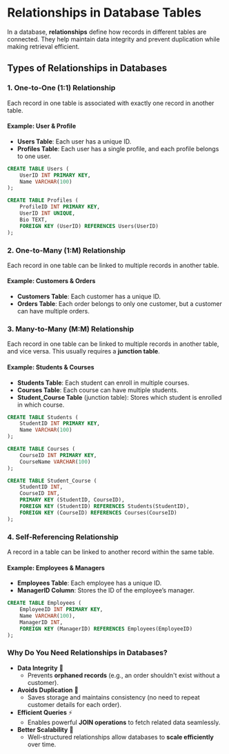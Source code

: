 # **Relationships in Database Tables**

In a database, **relationships** define how records in different tables are connected. They help maintain data integrity and prevent duplication while making retrieval efficient.

## **Types of Relationships in Databases**

### **1. One-to-One (1:1) Relationship**
Each record in one table is associated with exactly one record in another table.
#### **Example: User & Profile**
- **Users Table**: Each user has a unique ID.
- **Profiles Table**: Each user has a single profile, and each profile belongs to one user.
```sql
CREATE TABLE Users (
    UserID INT PRIMARY KEY,
    Name VARCHAR(100)
);

CREATE TABLE Profiles (
    ProfileID INT PRIMARY KEY,
    UserID INT UNIQUE,
    Bio TEXT,
    FOREIGN KEY (UserID) REFERENCES Users(UserID)
);
```

### **2. One-to-Many (1:M) Relationship**
Each record in one table can be linked to multiple records in another table.
#### **Example: Customers & Orders**
- **Customers Table**: Each customer has a unique ID.
- **Orders Table**: Each order belongs to only one customer, but a customer can have multiple orders.

### **3. Many-to-Many (M:M) Relationship**
Each record in one table can be linked to multiple records in another table, and vice versa. This usually requires a **junction table**.
#### **Example: Students & Courses**
- **Students Table**: Each student can enroll in multiple courses.
- **Courses Table**: Each course can have multiple students.
- **Student_Course Table** (junction table): Stores which student is enrolled in which course.
```sql
CREATE TABLE Students (
    StudentID INT PRIMARY KEY,
    Name VARCHAR(100)
);

CREATE TABLE Courses (
    CourseID INT PRIMARY KEY,
    CourseName VARCHAR(100)
);

CREATE TABLE Student_Course (
    StudentID INT,
    CourseID INT,
    PRIMARY KEY (StudentID, CourseID),
    FOREIGN KEY (StudentID) REFERENCES Students(StudentID),
    FOREIGN KEY (CourseID) REFERENCES Courses(CourseID)
);
```

### **4. Self-Referencing Relationship**
A record in a table can be linked to another record within the same table.
#### **Example: Employees & Managers**
- **Employees Table**: Each employee has a unique ID.
- **ManagerID Column**: Stores the ID of the employee’s manager.
```sql
CREATE TABLE Employees (
    EmployeeID INT PRIMARY KEY,
    Name VARCHAR(100),
    ManagerID INT,
    FOREIGN KEY (ManagerID) REFERENCES Employees(EmployeeID)
);
```

### **Why Do You Need Relationships in Databases?**
- **Data Integrity** 🎯  
  - Prevents **orphaned records** (e.g., an order shouldn't exist without a customer).  
- **Avoids Duplication** 🔄  
  - Saves storage and maintains consistency (no need to repeat customer details for each order).  
- **Efficient Queries** ⚡  
  - Enables powerful **JOIN operations** to fetch related data seamlessly.  
- **Better Scalability** 🚀  
  - Well-structured relationships allow databases to **scale efficiently** over time.
